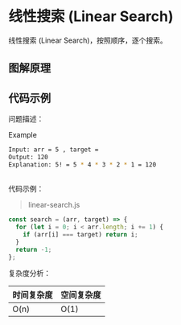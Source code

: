 # 线性搜索 (Linear Search)



线性搜索 (Linear Search)，按照顺序，逐个搜索。



## 图解原理





## 代码示例



问题描述：

Example

``` bash
Input: arr = 5 , target = 
Output: 120
Explanation: 5! = 5 * 4 * 3 * 2 * 1 = 120
```

## 

代码示例：

> linear-search.js

```js
const search = (arr, target) => {
  for (let i = 0; i < arr.length; i += 1) {
    if (arr[i] === target) return i;
  }
  return -1;
};
```

复杂度分析：

| 时间复杂度 | 空间复杂度 |
| ---------- | ---------- |
| O(n)       | O(1)       |